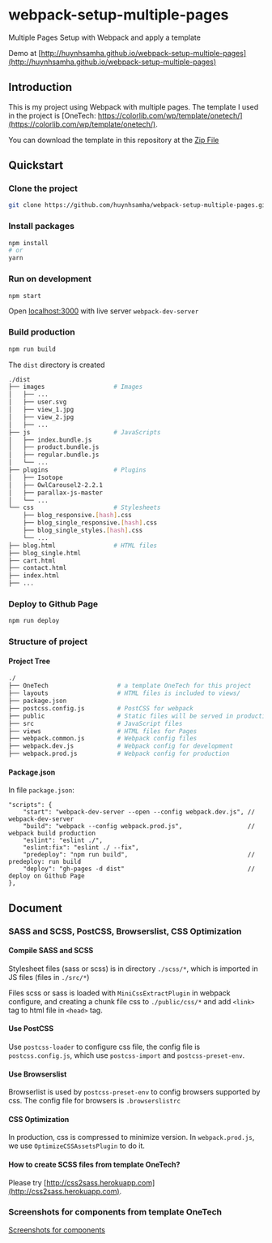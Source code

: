 # webpack-setup-multiple-pages

Multiple Pages Setup with Webpack and apply a template

Demo at [http://huynhsamha.github.io/webpack-setup-multiple-pages](http://huynhsamha.github.io/webpack-setup-multiple-pages)

## Introduction

This is my project using Webpack with multiple pages. The template I used in the project is [OneTech: https://colorlib.com/wp/template/onetech/](https://colorlib.com/wp/template/onetech/).

You can download the template in this repository at the [Zip File](https://github.com/huynhsamha/webpack-setup-multiple-pages/blob/master/OneTech.zip)


## Quickstart
### Clone the project
```bash
git clone https://github.com/huynhsamha/webpack-setup-multiple-pages.git
```

### Install packages
```bash
npm install
# or
yarn
```

### Run on development
```bash
npm start
```
Open [localhost:3000](http://localhost:3000) with live server `webpack-dev-server`

### Build production
```bash
npm run build
```
The `dist` directory is created

```bash
./dist
├── images                   # Images
│   ├── ...
│   ├── user.svg
│   ├── view_1.jpg
│   ├── view_2.jpg
│   ├── ...
├── js                       # JavaScripts
│   ├── index.bundle.js
│   ├── product.bundle.js
│   ├── regular.bundle.js
│   └── ...
├── plugins                  # Plugins
│   ├── Isotope
│   ├── OwlCarousel2-2.2.1
│   ├── parallax-js-master
│   └── ...
└── css                      # Stylesheets
    ├── blog_responsive.[hash].css
    ├── blog_single_responsive.[hash].css
    ├── blog_single_styles.[hash].css
    └── ...
├── blog.html                # HTML files
├── blog_single.html
├── cart.html
├── contact.html
├── index.html
├── ...
```

### Deploy to Github Page
```bash
npm run deploy
```


### Structure of project
#### Project Tree
```bash
./
├── OneTech                   # a template OneTech for this project
├── layouts                   # HTML files is included to views/
├── package.json
├── postcss.config.js         # PostCSS for webpack
├── public                    # Static files will be served in production
├── src                       # JavaScript files
├── views                     # HTML files for Pages
├── webpack.common.js         # Webpack config files
├── webpack.dev.js            # Webpack config for development
├── webpack.prod.js           # Webpack config for production
```

#### Package.json
In file `package.json`:
```json5
"scripts": {
    "start": "webpack-dev-server --open --config webpack.dev.js", // webpack-dev-server
    "build": "webpack --config webpack.prod.js",                  // webpack build production
    "eslint": "eslint ./",
    "eslint:fix": "eslint ./ --fix",
    "predeploy": "npm run build",                                 // predeploy: run build
    "deploy": "gh-pages -d dist"                                  // deploy on Github Page
},
```





## Document

### SASS and SCSS, PostCSS, Browserslist, CSS Optimization

#### Compile SASS and SCSS
Stylesheet files (sass or scss) is in directory `./scss/*`, which is imported in JS files (files in `./src/*`)

Files scss or sass is loaded with `MiniCssExtractPlugin` in webpack configure, and creating a chunk file css to `./public/css/*` and add `<link>` tag to html file in `<head>` tag.


#### Use PostCSS

Use `postcss-loader` to configure css file, the config file is `postcss.config.js`, which use `postcss-import` and `postcss-preset-env`.


#### Use Browserslist
Browserlist is used by `postcss-preset-env` to config browsers supported by css. The config file for browsers is `.browserslistrc`


#### CSS Optimization
In production, css is compressed to minimize version. In `webpack.prod.js`, we use `OptimizeCSSAssetsPlugin` to do it.


#### How to create SCSS files from template OneTech?
Please try [http://css2sass.herokuapp.com](http://css2sass.herokuapp.com).





### Screenshots for components from template OneTech
<a href="./screenshots/README.md">Screenshots for components</a>
